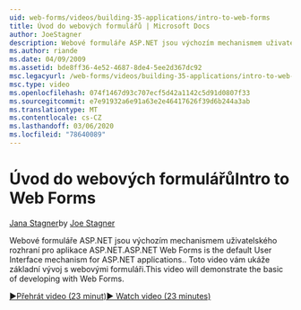 ```yaml
---
uid: web-forms/videos/building-35-applications/intro-to-web-forms
title: Úvod do webových formulářů | Microsoft Docs
author: JoeStagner
description: Webové formuláře ASP.NET jsou výchozím mechanismem uživatelského rozhraní pro aplikace ASP.NET. Toto video vám ukáže základní vývoj s webovými formuláři.
ms.author: riande
ms.date: 04/09/2009
ms.assetid: bde8ff36-4e52-4687-8de4-5ee2d367dc92
msc.legacyurl: /web-forms/videos/building-35-applications/intro-to-web-forms
msc.type: video
ms.openlocfilehash: 074f1467d93c707ecf5d42a1142c5d91d0807f33
ms.sourcegitcommit: e7e91932a6e91a63e2e46417626f39d6b244a3ab
ms.translationtype: MT
ms.contentlocale: cs-CZ
ms.lasthandoff: 03/06/2020
ms.locfileid: "78640089"
---
```

# <a name="intro-to-web-forms"></a><span data-ttu-id="cd5a4-104">Úvod do webových formulářů</span><span class="sxs-lookup"><span data-stu-id="cd5a4-104">Intro to Web Forms</span></span>

<span data-ttu-id="cd5a4-105">[Jana Stagner](https://github.com/JoeStagner)</span><span class="sxs-lookup"><span data-stu-id="cd5a4-105">by [Joe Stagner](https://github.com/JoeStagner)</span></span>

<span data-ttu-id="cd5a4-106">Webové formuláře ASP.NET jsou výchozím mechanismem uživatelského rozhraní pro aplikace ASP.NET.</span><span class="sxs-lookup"><span data-stu-id="cd5a4-106">ASP.NET Web Forms is the default User Interface mechanism for ASP.NET applications..</span></span> <span data-ttu-id="cd5a4-107">Toto video vám ukáže základní vývoj s webovými formuláři.</span><span class="sxs-lookup"><span data-stu-id="cd5a4-107">This video will demonstrate the basic of developing with Web Forms.</span></span>

[<span data-ttu-id="cd5a4-108">&#9654;Přehrát video (23 minut)</span><span class="sxs-lookup"><span data-stu-id="cd5a4-108">&#9654; Watch video (23 minutes)</span></span>](https://channel9.msdn.com/Blogs/ASP-NET-Site-Videos/intro-to-web-forms)

